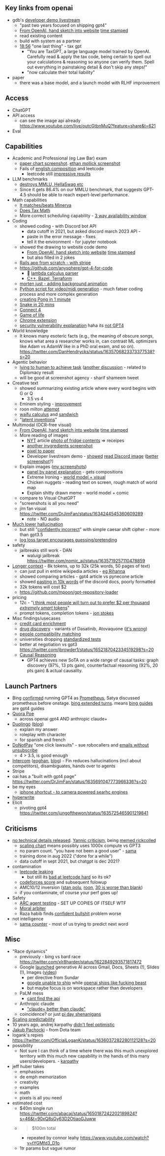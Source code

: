 ## Key links from openai

- gdb's [developer demo livestream](https://www.youtube.com/watch?v=outcGtbnMuQ)
	- "past two years focused on shipping gpt4"
	- [From OpenAI, hand sketch into website](https://twitter.com/rowancheung/status/1635744529587359756?s=20) [time stamped](https://www.youtube.com/live/outcGtbnMuQ?feature=share&t=993)
	- read existing content
	- build with system as a partner
	- [18:56](https://www.youtube.com/live/outcGtbnMuQ?feature=share&t=1138) "one last thing"  - tax gpt 
		- "You are TaxGPT, a large language model trained by OpenAI. Carefully read & apply the tax code, being certain to spell out your calculations & reasoning so anyone can verify them. Spell out everything in painstaking detail & don't skip any steps!"
		- "now calculate their total liability"
- paper
	- there was a base model, and a launch model with RLHF improvement

## Access

- ChatGPT 
- API access
	- can see the image api already https://www.youtube.com/live/outcGtbnMuQ?feature=share&t=621
- Eval

## Capabilities

- Academic and Professional (eg Law Bar) exam
	- [paper chart screenshot](https://twitter.com/heykahn/status/1635701861423673344?s=20). [ethan mollick screenshot](https://twitter.com/emollick/status/1635700173946105856)
	- Fails of [english composition](https://twitter.com/emollick/status/1635782694045990912?s=20) and leetcode
		- leetcode still [impressive results](https://twitter.com/rUv/status/1635756651717496832?s=20)
- LLM benchmarks
	- [destroys MMLU, HellaSwag etc](https://twitter.com/swyx/status/1635690596416491521/photo/1)
	- Since it gets 86.4% on our MMLU benchmark, that suggests GPT-4.5 should be able to reach expert-level performance.
- Math capabilities
	- [It matches/beats Minerva](https://twitter.com/swyx/status/1635748632480870400)
	- [Does Tax Math](https://twitter.com/swyx/status/1635739184869826561?s=20)
	- More correct scheduling capability - [3 way availability window](https://twitter.com/omarsar0/status/1635688807910584338?s=20)
- Coding
	- showed coding - with Discord bot API
		- data cutoff in 2021, but asked discord march 2023 API - 
		- paste in the error message - fixes
		- tell it the environment - for jupyter notebook
	- showed the drawing to website code demo
		- [From OpenAI, hand sketch into website](https://twitter.com/rowancheung/status/1635744529587359756?s=20) [time stamped](https://www.youtube.com/live/outcGtbnMuQ?feature=share&t=993)
		- but also filled in 2 jokes
	- [Rails app from scratch - with stripe](https://twitter.com/Deaniocom/status/1635883813157969920f)
	- https://github.com/anysphere/gpt-4-for-code
		- 🌟 [lambda calculus parser](https://twitter.com/VictorTaelin/status/1635726202231988225)
		- [C++, Bazel, Terraform](https://twitter.com/sualehasif996/status/1635755267739598848)
	- [morten just - adding background animation](https://twitter.com/mortenjust/status/1635935702553886722?s=20)
	- [Python script for video/midi generation](https://twitter.com/ProleBrain/status/1635832735863570434) - much fatser coding process and more complex generation
	- [creating Pong in 1 minute](https://twitter.com/skirano/status/1635736107949195278?s=20)
	- [Snake in 20 mins](https://twitter.com/ammaar/status/1635754631228952576?s=20)
	- [Connect 4](https://twitter.com/firekeeping/status/1635789118239023106)
	- [Game of life](https://twitter.com/felixbade/status/1635799243628892160)
	- [Chrome extension](https://twitter.com/jakebrowatzke/status/1635882037319008258)
	- [security vulnerability explanation](https://twitter.com/jconorgrogan/status/1635695064692273161) haha its [not GPT4](https://twitter.com/jconorgrogan/status/1635699514668351509?s=20)
- World knowledge
	- It knows many esoteric facts (e.g., the meaning of obscure songs, knows what area a researcher works in, can contrast ML optimizers like Adam vs AdamW like in a PhD oral exam, and so on). https://twitter.com/DanHendrycks/status/1635706823373377538?s=20
- Agentic behavior
	- [lying to human to achieve task](https://twitter.com/goodside/status/1635872117031047174?s=20) ([another discussion](https://twitter.com/YosarianTwo/status/1635780666632687617) - related to Diplomacy result
	- will be good at screenshot agency - sharif shameem tweet
- Creative text
	- showed summarizing existing article where every word begins with G or Q
		- 3.5 vs 4
	- Eminem styling - [improvement](https://twitter.com/DanGrover/status/1635713083523084288?s=20)
	- roon milton [attempt](https://twitter.com/tszzl/status/1635710653456580609)
	- [waifu calculus](https://twitter.com/gfodor/status/1635713792440176640) and [sandwich](https://twitter.com/gfodor/status/1635713392441987072)
	- "[latent inventions](https://twitter.com/gfodor/status/1635718452467101696)"
- Multimodal (OCR-free visual)
	- [From OpenAI, hand sketch into website](https://twitter.com/rowancheung/status/1635744529587359756?s=20) [time stamped](https://www.youtube.com/live/outcGtbnMuQ?feature=share&t=993)
	- More reading of images
		- [NYT](https://www.nytimes.com/2023/03/14/technology/openai-gpt4-chatgpt.html) article [photo of fridge contents](https://twitter.com/swyx/status/1635765117303521282) => receipes
		- [another invgredients screenshot](https://twitter.com/omarsar0/status/1635689918696501257?s=20)
		- [pixel to paper](https://twitter.com/omarsar0/status/1635729572816732167?s=20)
		- Developer livestream demo - [showed](https://www.youtube.com/live/outcGtbnMuQ?feature=share&t=621) [read Discord image](https://twitter.com/swyx/status/1635763638232559616) ([better screenshot](https://twitter.com/eerac/status/1635737216864452612)?)
	- Explain images ([my screenshots](https://twitter.com/swyx/status/1635692241523208195/photo/2))
		- [panel by panel explanation](https://youtu.be/2zW33LfffPc?t=611) - gets compositions
		- Extreme Ironing - [world model + visual](https://twitter.com/swyx/status/1635692241523208195?s=20)
		- Chicken nuggets - reading text on screen, rough match of world map
		- Explain shitty drawn meme - world model + comic
	- compare to Visual ChatGPT
	- "screenshots is all you need"
	- jim fan visual https://twitter.com/DrJimFan/status/1634244545360609289
		- note - NO audio
- [Much lower hallucination](https://twitter.com/swyx/status/1635693559348338688?s=20)
	- but still "[confidently incorrect](https://twitter.com/RazRazcle/status/1635966297715490817?s=20)" with simple caesar shift cipher - more than gpt3.5
	- [log loss target encourages guessing/pretending](https://twitter.com/tszzl/status/1635707243630063616)
- safety
	- jailbreaks still work - DAN
		- waluigi jailbreak https://twitter.com/nomic_ai/status/1635719257110478859
- [Longer context](https://twitter.com/swyx/status/1635696088824033280?s=20) - 8k tokens, up to 32k (25k words, 50 pages of text)
	- can just pull in entire wikipedia articles - [eg Rihanna](https://twitter.com/omarsar0/status/1635690756177379328?s=20)
	- showed comparing articles - gpt4 article vs pynecone article
	- showed [pasting in 10k words](https://www.youtube.com/live/outcGtbnMuQ?feature=share&t=841) of the discord docs, poorly formatted
	- 32k tokens will cost $2
	- https://github.com/mpoon/gpt-repository-loader
- pricing
	- 12c - "[i think most people will turn out to prefer $2 per thousand *extremely smart* tokens](https://twitter.com/sama/status/1631153581100527616)"
	- prompt tokens, completion tokens - [jon stokes](https://www.jonstokes.com/p/the-chat-stack-gpt-4-and-the-near)
- Misc findings/usecases
	- [credit card enrichment](https://twitter.com/Shpigford/status/1635748608879337472)
	- [drug discovery](https://twitter.com/danshipper/status/1635712019549786113) - variants of Dasatinib, Atovaquone ([it's wrong](https://twitter.com/jbittker/status/1635763155895742464?s=20))
	- [people compatibility matching](https://twitter.com/jakozloski/status/1635778263787110401)
	- universities dropping [standardized tests](https://twitter.com/pmarca/status/1635693374027231233?s=20)
	- better at negotiation vs gpt3 https://twitter.com/jbrowder1/status/1652187042334519298?s=20
	- [Causal Reasoning](https://twitter.com/amt_shrma/status/1653457971844874240) 
		- GPT4 achieves new SoTA on a wide range of causal tasks: graph discovery (97%, 13 pts gain), counterfactual reasoning (92%, 20 pts gain) & actual causality.

## Launch Partners

- Bing [confirmed](https://twitter.com/yusuf_i_mehdi/status/1635709811840131072?s=20)  running GPT4 as [Prometheus](https://twitter.com/JordiRib1/status/1635694953463705600), Satya discussed prometheus before onstage. [bing extended turns](https://twitter.com/MParakhin/status/1635741730464059392). means [bing guides](https://oneusefulthing.substack.com/p/power-and-weirdness-how-to-use-bing) are gpt4 guides
- [Quora Poe](https://twitter.com/adamdangelo/status/1635690625642397696)
	- across openai gpt4 AND anthropic claude+
- [Duolingo](https://twitter.com/duolingo/status/1635688521695633408) ([blog](https://blog.duolingo.com/duolingo-max/))
	- explain my answer
	- roleplay with character
	- for spanish and french
- [DoNotPay](https://twitter.com/jbrowder1/status/1635720431091974157) "one click lawsuits" - sue robocallers and [emails without unsubscribe](https://twitter.com/cocksure_crypto/status/1635722368487129088?s=20)
	- 4 > 3.5, is good enough
- [Intercom](https://twitter.com/destraynor/status/1635705915595685902?s=20)  ([eoghan](https://twitter.com/eoghan/status/1635707829939240960), [blog](https://www.intercom.com/ai-bot)) - Fin reduces hallucinations (incl about competitors), disambiguates, hands over to agents
- Stripe
- oai has a "built with gpt4 page" https://twitter.com/DrJimFan/status/1635691047773966336?s=20
- be my eyes
	- [iphone shortcut - to camera powered searhc engines](https://twitter.com/mckaywrigley/status/1635841143786319872?s=20)
- [hyperwrite](https://twitter.com/mattshumer_/status/1635714586010607617)
- Elicit
	- pivoting gpt4 https://twitter.com/jungofthewon/status/1635725465901219841

## Criticisms

- [no technical details released](https://twitter.com/benmschmidt/status/1635692487258800128?s=20). [Yannic criticism](https://twitter.com/ykilcher/status/1635702708006006786?s=20), being [memed rickcolled](https://twitter.com/giffmana/status/1635761150611664899?s=20)
	- [scaling chart](https://twitter.com/swyx/status/1635711620889587712) means possibly uses 1000x compute vs GPT3
	- no param count. "you have not been a good user" - [sama](https://twitter.com/sama/status/1635709792319868930?s=20)
	- training done in aug 2022 ("done for a while")
	- data cutoff in sept 2021, but chatgpt is dec 2021?
- contamination 
	- [leetcode leaking](https://twitter.com/rUv/status/1635756651717496832?s=20)
		- but still its [bad at leetcode hard](https://news.ycombinator.com/item?id=35161612) so its ok?
	- [codeforces score](https://twitter.com/cHHillee/status/1635790330854526981) and subsequent folowup
	- AMC10/12 inversion ([stan polu](https://twitter.com/spolu/status/1635903343397576705), [roon](https://twitter.com/tszzl/status/1635840360705593345?s=20), [30 is worse than blank](https://twitter.com/BlancheMinerva/status/1635810135573495809?s=20))
	- if you contaminate, of course your perf goes up!
- Safety
	- [ARC agent testing](https://twitter.com/YosarianTwo/status/1635785141841698816/photo/1) - SET UP COPIES OF ITSELF WTF
	- [Moral arbiter](https://twitter.com/AutismCapital/status/1635747737387024386?s=20)
	- Raza habib finds [confident bullshit](https://twitter.com/RazRazcle/status/1635907462728495104?s=20) problem worse
- not intelligence
	- [sama counter](https://twitter.com/sama/status/1631421715434831872?s=20) - most of us trying to predict next word

## Misc

- "Race dynamics"
	- previously - bing vs bard race https://twitter.com/xlr8harder/status/1622849293571817472
	- Google [launched](https://twitter.com/benparr/status/1635684322261729282?s=20) generative AI across Gmail, Docs, Sheets (!), Slides (!), Images ([video](https://www.youtube.com/watch?v=6DaJVZBXETE))
		- per directive from Sundar
		- [google unable to ship](https://twitter.com/Suhail/status/1635866358067113986?s=20) while [openai ships like fucking beast](https://twitter.com/E0M/status/1635727471747407872?s=20)
		- but maybe focus is on workspace rather than developers
	- PaLM mess
		- [cant find the api ](https://twitter.com/harishkgarg/status/1635941404961837058?s=20)
	- Anthropic claude
		- ["claude+ better than claude"](https://twitter.com/adamdangelo/status/1635690630289723394?s=20)
	- coincidence? or just [pi day shenanigans](https://twitter.com/EigenGender/status/1635766846719934465?s=20)
- [Scaling predictability](https://twitter.com/swyx/status/1635688942354980865?s=20)
- 10 years ago, andrej karpathy [didn't feel optimistic](https://twitter.com/ramsri_goutham/status/1635852572727836673)
- [Jakub Pachocki](https://twitter.com/sama/status/1635700851619819520?s=20) - from Dota team
- logank's repies https://twitter.com/OfficialLoganK/status/1636037282280112128?s=20
- possibility
	- Not sure I can think of a time where there was this much unexplored territory with this much new capability in the hands of this many users/developers. - [karpathy](https://twitter.com/karpathy/status/1635749104059056128)
- jeff huber takes
	- emphasises
	- de emph memorization
	- creativity
	- examples
	- math
	- pixels is all you need
- estimated cost
	- $40m single run https://twitter.com/abacaj/status/1650187242202189824?s=46&t=90xQ8sGy63D2OtiaoGJuww
	- >$100m total
		- repeated by connor leahy https://www.youtube.com/watch?v=tYGMfd3_D1o
	- 1tr params but vague rumor
